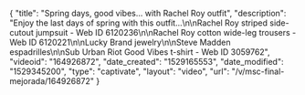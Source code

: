 {
    "title": "Spring days, good vibes... with Rachel Roy outfit",
    "description": "Enjoy the last days of spring with this outfit...\n\nRachel Roy striped side-cutout jumpsuit - Web ID 6120236\n\nRachel Roy cotton wide-leg trousers - Web ID 6120221\n\nLucky Brand jewelry\n\nSteve Madden espadrilles\n\nSub Urban Riot Good Vibes t-shirt - Web ID 3059762",
    "videoid": "164926872",
    "date_created": "1529165553",
    "date_modified": "1529345200",
    "type": "captivate",
    "layout": "video",
    "url": "\/v\/msc-final-mejorada\/164926872"
}